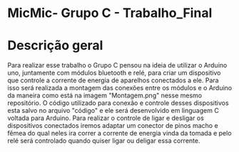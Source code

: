# MicMic- Grupo C - Trabalho_Final

# Descrição geral
  Para realizar esse trabalho o Grupo C pensou na ideia de utilizar o Arduino uno, juntamente com módulos bluetooth e relé, para criar um dispositivo que controle a 
corrente de energia de aparelhos conectados a ele. Para isso será realizada a montagem das conexões entre os módulos e o Arduino da maneira como está na imagem 
"Montagem.png" nesse mesmo repositório. O código utilizado para conexão e controle desses dispositivos esta salvo no arquivo "código" e ele será desenvolvido em 
linguagem C voltada para Arduino.
Para realizar o controle de ligar e desligar os dispositivos conectados iremos adaptar um conector de pinos macho e fêmea do qual neles ira correr a corrente de 
energia vinda da tomada e pelo relé será controlado quando quiser ligar ou deligar essa corrente.
